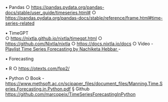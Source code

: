 • Pandas
	○ https://pandas.pydata.org/pandas-docs/stable/user_guide/timeseries.html# 
	○ https://pandas.pydata.org/pandas-docs/stable/reference/frame.html#time-series-related
		
		
• TimeGPT  
	○ https://nixtla.github.io/nixtla/timegpt.html
	○ https://github.com/Nixtla/nixtla
	○ https://docs.nixtla.io/docs
	○ Video - [Playlist Time Series Forecasting by Nachiketa Hebbar ](https://youtube.com/playlist?list=PLq3sJIV6w5BoHJ9gFSedwtb_pqk--4K89&feature=shared) -  

• Forecasting
	
• R
	○ https://otexts.com/fpp2/

• Python
	○ Book - https://www.methsoft.ac.cn/scipaper_files/document_files/Manning.Time.Series.Forecasting.in.Python.pdf
		§ Github https://github.com/marcopeix/TimeSeriesForecastingInPython
